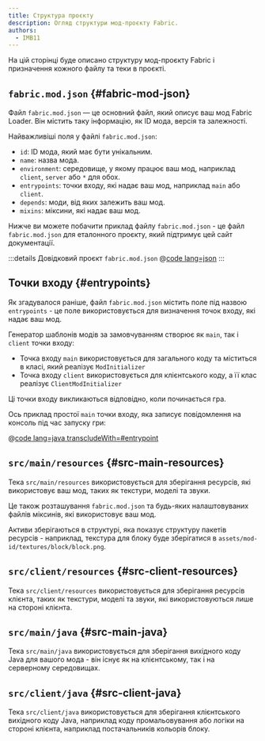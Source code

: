 ```yaml
---
title: Структура проєкту
description: Огляд структури мод-проєкту Fabric.
authors:
  - IMB11
---
```


На цій сторінці буде описано структуру мод-проєкту Fabric і призначення кожного файлу та теки в проєкті.

## `fabric.mod.json` {#fabric-mod-json}

Файл `fabric.mod.json` — це основний файл, який описує ваш мод Fabric Loader. Він містить таку інформацію, як ID мода, версія та залежності.

Найважливіші поля у файлі `fabric.mod.json`:

- `id`: ID мода, який має бути унікальним.
- `name`: назва мода.
- `environment`: середовище, у якому працює ваш мод, наприклад `client`, `server` або `*` для обох.
- `entrypoints`: точки входу, які надає ваш мод, наприклад `main` або `client`.
- `depends`: моди, від яких залежить ваш мод.
- `mixins`: міксини, які надає ваш мод.

Нижче ви можете побачити приклад файлу `fabric.mod.json` - це файл `fabric.mod.json` для еталонного проєкту, який підтримує цей сайт документації.

:::details Довідковий проєкт `fabric.mod.json`
@[code lang=json](@/reference/latest/src/main/resources/fabric.mod.json)
:::

## Точки входу {#entrypoints}

Як згадувалося раніше, файл `fabric.mod.json` містить поле під назвою `entrypoints` - це поле використовується для визначення точок входу, які надає ваш мод.

Генератор шаблонів модів за замовчуванням створює як `main`, так і `client` точки входу:

- Точка входу `main` використовується для загального коду та міститься в класі, який реалізує `ModInitializer`
- Точка входу `client` використовується для клієнтського коду, а її клас реалізує `ClientModInitializer`

Ці точки входу викликаються відповідно, коли починається гра.

Ось приклад простої `main` точки входу, яка записує повідомлення на консоль під час запуску гри:

@[code lang=java transcludeWith=#entrypoint](@/reference/latest/src/main/java/com/example/docs/ExampleMod.java)

## `src/main/resources` {#src-main-resources}

Тека `src/main/resources` використовується для зберігання ресурсів, які використовує ваш мод, таких як текстури, моделі та звуки.

Це також розташування `fabric.mod.json` та будь-яких налаштовуваних файлів міксинів, які використовує ваш мод.

Активи зберігаються в структурі, яка показує структуру пакетів ресурсів - наприклад, текстура для блоку буде зберігатися в `assets/mod-id/textures/block/block.png`.

## `src/client/resources` {#src-client-resources}

Тека `src/client/resources` використовується для зберігання ресурсів клієнта, таких як текстури, моделі та звуки, які використовуються лише на стороні клієнта.

## `src/main/java` {#src-main-java}

Тека `src/main/java` використовується для зберігання вихідного коду Java для вашого мода - він існує як на клієнтському, так і на серверному середовищах.

## `src/client/java` {#src-client-java}

Тека `src/client/java` використовується для зберігання клієнтського вихідного коду Java, наприклад коду промальовування або логіки на стороні клієнта, наприклад постачальників кольорів блоку.
